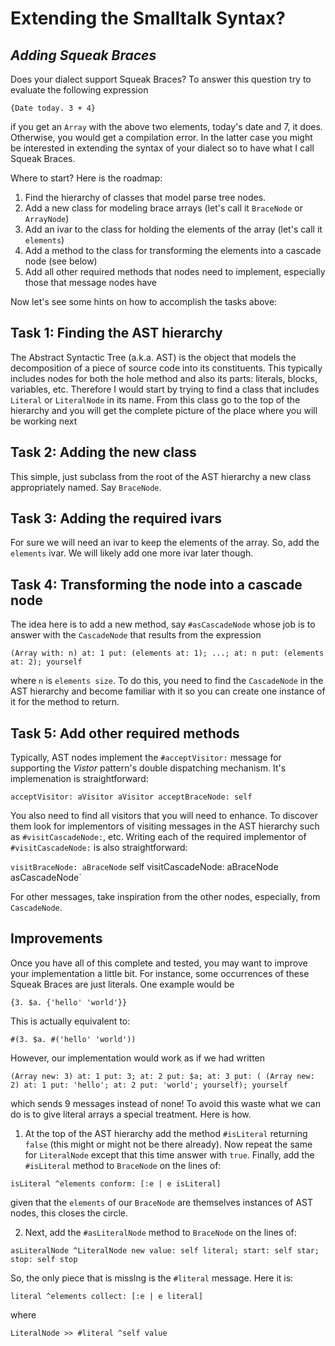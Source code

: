 # Extending the Smalltalk Syntax?
*Adding Squeak Braces*
--

Does your dialect support Squeak Braces? To answer this question try to evaluate the following expression

`{Date today. 3 + 4}`

if you get an `Array` with the above two elements, today's date and 7, it does. Otherwise, you would get a compilation error. In the latter case you might be interested in extending the syntax of your dialect so to have what I call Squeak Braces.

Where to start? Here is the roadmap:

1. Find the hierarchy of classes that model parse tree nodes.
2. Add a new class for modeling brace arrays (let's call it `BraceNode` or `ArrayNode`)
3. Add an ivar to the class for holding the elements of the array (let's call it `elements`)
4. Add a method to the class for transforming the elements into a cascade node (see below)
5. Add all other required methods that nodes need to implement, especially those that message nodes have

Now let's see some hints on how to accomplish the tasks above:

Task 1: Finding the AST hierarchy
--

The Abstract Syntactic Tree (a.k.a. AST) is the object that models the decomposition of a piece of source code into its constituents. This typically includes nodes for both the hole method and also its parts: literals, blocks, variables, etc. Therefore I would start by trying to find a class that includes `Literal` or `LiteralNode` in its name. From this class go to the top of the hierarchy and you will get the complete picture of the place where you will be working next

Task 2: Adding the new class
--

This simple, just subclass from the root of the AST hierarchy a new class appropriately named. Say `BraceNode`.

Task 3: Adding the required ivars
--

For sure we will need an ivar to keep the elements of the array. So, add the `elements` ivar. We will likely add one more ivar later though.

Task 4: Transforming the node into a cascade node
--

The idea here is to add a new method, say `#asCascadeNode` whose job is to answer with the `CascadeNode` that results from the expression

`(Array with: n)
   at: 1 put: (elements at: 1);
   ...;
   at: n put: (elements at: 2);
   yourself`

where `n` is `elements size`. To do this, you need to find the `CascadeNode` in the AST hierarchy and become familiar with it so you can create one instance of it for the method to return.

Task 5: Add other required methods
--

Typically, AST nodes implement the `#acceptVisitor:` message for supporting the *Vistor* pattern's double dispatching mechanism. It's implemenation is straightforward:

`acceptVisitor: aVisitor
   aVisitor acceptBraceNode: self`

You also need to find all visitors that you will need to enhance. To discover them look for implementors of visiting messages in the AST hierarchy such as `#visitCascadeNode:`, etc. Writing each of the required implementor of `#visitCascadeNode:` is also straightforward:

`visitBraceNode: aBraceNode`
   self visitCascadeNode: aBraceNode asCascadeNode`

For other messages, take inspiration from the other nodes, especially, from `CascadeNode`.

Improvements
--

Once you have all of this complete and tested, you may want to improve your implementation a little bit. For instance, some occurrences of these Squeak Braces are just literals. One example would be

`{3. $a. {'hello' 'world'}}`

This is actually equivalent to:

`#(3. $a. #('hello' 'world'))`

However, our implementation would work as if we had written

`(Array new: 3)
   at: 1 put: 3;
   at: 2 put: $a;
   at: 3 put: (
     (Array new: 2)
       at: 1 put: 'hello';
       at: 2 put: 'world';
       yourself);
   yourself`

   which sends 9 messages instead of none! To avoid this waste what we can do is to give literal arrays a special treatment. Here is how.

   1. At the top of the AST hierarchy add the method `#isLiteral` returning `false` (this might or might not be there already). Now repeat the same for `LiteralNode` except that this time answer with `true`. Finally, add the `#isLiteral` method to `BraceNode` on the lines of:

   `isLiteral
      ^elements conform: [:e | e isLiteral]`

  given that the `elements` of our `BraceNode` are themselves instances of AST nodes, this closes the circle.

  2. Next, add the `#asLiteralNode` method to `BraceNode` on the lines of:

  `asLiteralNode
     ^LiteralNode new
        value: self literal;
        start: self star;
        stop: self stop`

So, the only piece that is misslng is the `#literal` message. Here it is:

`literal
   ^elements collect: [:e | e literal]`

where

`LiteralNode >> #literal
   ^self value`
